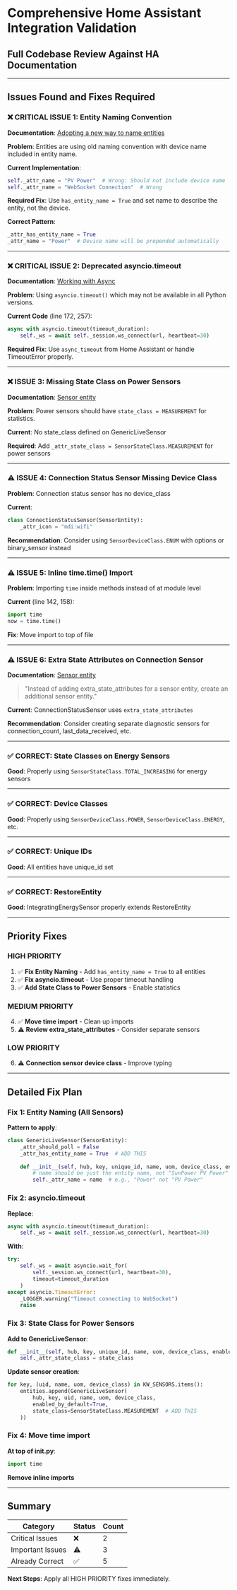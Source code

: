 # Comprehensive Home Assistant Integration Validation

## Full Codebase Review Against HA Documentation

---

## Issues Found and Fixes Required

### ❌ **CRITICAL ISSUE 1: Entity Naming Convention**

**Documentation**: [Adopting a new way to name entities](https://developers.home-assistant.io/blog/2022/07/10/entity_naming/)

**Problem**: Entities are using old naming convention with device name included in entity name.

**Current Implementation**:
```python
self._attr_name = "PV Power"  # Wrong: Should not include device name
self._attr_name = "WebSocket Connection"  # Wrong
```

**Required Fix**: Use `has_entity_name = True` and set name to describe the entity, not the device.

**Correct Pattern**:
```python
_attr_has_entity_name = True
_attr_name = "Power"  # Device name will be prepended automatically
```

---

### ❌ **CRITICAL ISSUE 2: Deprecated asyncio.timeout**

**Documentation**: [Working with Async](https://developers.home-assistant.io/docs/asyncio_working_with_async/)

**Problem**: Using `asyncio.timeout()` which may not be available in all Python versions.

**Current Code** (line 172, 257):
```python
async with asyncio.timeout(timeout_duration):
    self._ws = await self._session.ws_connect(url, heartbeat=30)
```

**Required Fix**: Use `async_timeout` from Home Assistant or handle TimeoutError properly.

---

### ❌ **ISSUE 3: Missing State Class on Power Sensors**

**Documentation**: [Sensor entity](https://developers.home-assistant.io/docs/core/entity/sensor/)

**Problem**: Power sensors should have `state_class = MEASUREMENT` for statistics.

**Current**: No state_class defined on GenericLiveSensor

**Required**: Add `_attr_state_class = SensorStateClass.MEASUREMENT` for power sensors

---

### ⚠️ **ISSUE 4: Connection Status Sensor Missing Device Class**

**Problem**: Connection status sensor has no device_class

**Current**:
```python
class ConnectionStatusSensor(SensorEntity):
    _attr_icon = "mdi:wifi"
```

**Recommendation**: Consider using `SensorDeviceClass.ENUM` with options or binary_sensor instead

---

### ⚠️ **ISSUE 5: Inline time.time() Import**

**Problem**: Importing `time` inside methods instead of at module level

**Current** (line 142, 158):
```python
import time
now = time.time()
```

**Fix**: Move import to top of file

---

### ⚠️ **ISSUE 6: Extra State Attributes on Connection Sensor**

**Documentation**: [Sensor entity](https://developers.home-assistant.io/docs/core/entity/sensor/)

> "Instead of adding extra_state_attributes for a sensor entity, create an additional sensor entity."

**Current**: ConnectionStatusSensor uses `extra_state_attributes`

**Recommendation**: Consider creating separate diagnostic sensors for connection_count, last_data_received, etc.

---

### ✅ **CORRECT: State Classes on Energy Sensors**

**Good**: Properly using `SensorStateClass.TOTAL_INCREASING` for energy sensors

---

### ✅ **CORRECT: Device Classes**

**Good**: Properly using `SensorDeviceClass.POWER`, `SensorDeviceClass.ENERGY`, etc.

---

### ✅ **CORRECT: Unique IDs**

**Good**: All entities have unique_id set

---

### ✅ **CORRECT: RestoreEntity**

**Good**: IntegratingEnergySensor properly extends RestoreEntity

---

## Priority Fixes

### **HIGH PRIORITY**

1. ✅ **Fix Entity Naming** - Add `has_entity_name = True` to all entities
2. ✅ **Fix asyncio.timeout** - Use proper timeout handling
3. ✅ **Add State Class to Power Sensors** - Enable statistics

### **MEDIUM PRIORITY**

4. ✅ **Move time import** - Clean up imports
5. ⚠️ **Review extra_state_attributes** - Consider separate sensors

### **LOW PRIORITY**

6. ⚠️ **Connection sensor device class** - Improve typing

---

## Detailed Fix Plan

### Fix 1: Entity Naming (All Sensors)

**Pattern to apply**:
```python
class GenericLiveSensor(SensorEntity):
    _attr_should_poll = False
    _attr_has_entity_name = True  # ADD THIS
    
    def __init__(self, hub, key, unique_id, name, uom, device_class, enabled_by_default):
        # name should be just the entity name, not "SunPower PV Power"
        self._attr_name = name  # e.g., "Power" not "PV Power"
```

### Fix 2: asyncio.timeout

**Replace**:
```python
async with asyncio.timeout(timeout_duration):
    self._ws = await self._session.ws_connect(url, heartbeat=30)
```

**With**:
```python
try:
    self._ws = await asyncio.wait_for(
        self._session.ws_connect(url, heartbeat=30),
        timeout=timeout_duration
    )
except asyncio.TimeoutError:
    _LOGGER.warning("Timeout connecting to WebSocket")
    raise
```

### Fix 3: State Class for Power Sensors

**Add to GenericLiveSensor**:
```python
def __init__(self, hub, key, unique_id, name, uom, device_class, enabled_by_default, state_class=None):
    self._attr_state_class = state_class
```

**Update sensor creation**:
```python
for key, (uid, name, uom, device_class) in KW_SENSORS.items():
    entities.append(GenericLiveSensor(
        hub, key, uid, name, uom, device_class, 
        enabled_by_default=True,
        state_class=SensorStateClass.MEASUREMENT  # ADD THIS
    ))
```

### Fix 4: Move time import

**At top of __init__.py**:
```python
import time
```

**Remove inline imports**

---

## Summary

| Category | Status | Count |
|----------|--------|-------|
| Critical Issues | ❌ | 2 |
| Important Issues | ⚠️ | 3 |
| Already Correct | ✅ | 5 |

**Next Steps**: Apply all HIGH PRIORITY fixes immediately.
